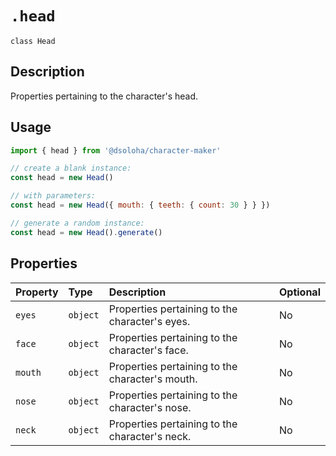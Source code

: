 # `.head`

`class Head`

## Description

Properties pertaining to the character's head.

## Usage

```js
import { head } from '@dsoloha/character-maker'

// create a blank instance:
const head = new Head()

// with parameters:
const head = new Head({ mouth: { teeth: { count: 30 } } })

// generate a random instance:
const head = new Head().generate()
```

## Properties

| Property | Type     | Description                                     | Optional |
|:---------|:---------|:------------------------------------------------|:---------|
| `eyes`   | `object` | Properties pertaining to the character's eyes.  | No       |
| `face`   | `object` | Properties pertaining to the character's face.  | No       |
| `mouth`  | `object` | Properties pertaining to the character's mouth. | No       |
| `nose`   | `object` | Properties pertaining to the character's nose.  | No       |
| `neck`   | `object` | Properties pertaining to the character's neck.  | No       |
